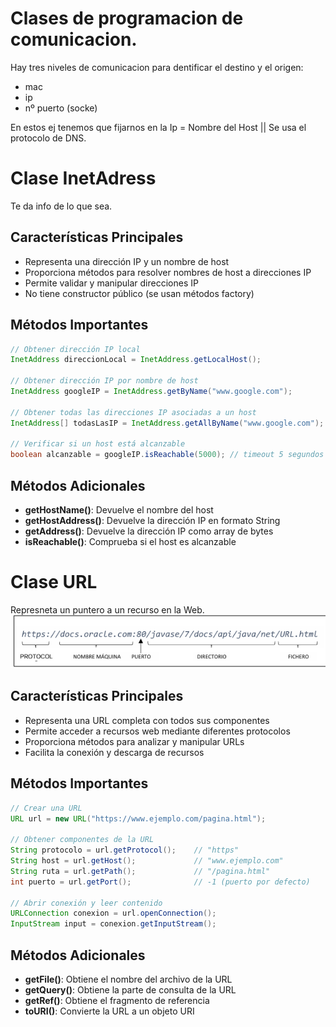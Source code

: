 # Clases de programacion de comunicacion.

Hay tres niveles de comunicacion para dentificar el destino y el origen:
- mac
- ip
- nº puerto (socke)

En estos ej tenemos que fijarnos en la Ip = Nombre del Host || Se usa el protocolo de DNS.

# Clase InetAdress
Te da info de lo que sea.

## Características Principales

- Representa una dirección IP y un nombre de host
- Proporciona métodos para resolver nombres de host a direcciones IP
- Permite validar y manipular direcciones IP
- No tiene constructor público (se usan métodos factory)


## Métodos Importantes

```java
// Obtener dirección IP local
InetAddress direccionLocal = InetAddress.getLocalHost();

// Obtener dirección IP por nombre de host
InetAddress googleIP = InetAddress.getByName("www.google.com");

// Obtener todas las direcciones IP asociadas a un host
InetAddress[] todasLasIP = InetAddress.getAllByName("www.google.com");

// Verificar si un host está alcanzable
boolean alcanzable = googleIP.isReachable(5000); // timeout 5 segundos
```


## Métodos Adicionales

- **getHostName()**: Devuelve el nombre del host
- **getHostAddress()**: Devuelve la dirección IP en formato String
- **getAddress()**: Devuelve la dirección IP como array de bytes
- **isReachable()**: Comprueba si el host es alcanzable

# Clase URL
Represneta un puntero a un recurso en la Web.
![img.png](img.png)


## Características Principales

- Representa una URL completa con todos sus componentes
- Permite acceder a recursos web mediante diferentes protocolos
- Proporciona métodos para analizar y manipular URLs
- Facilita la conexión y descarga de recursos


## Métodos Importantes

```java
// Crear una URL
URL url = new URL("https://www.ejemplo.com/pagina.html");

// Obtener componentes de la URL
String protocolo = url.getProtocol();    // "https"
String host = url.getHost();             // "www.ejemplo.com"
String ruta = url.getPath();             // "/pagina.html"
int puerto = url.getPort();              // -1 (puerto por defecto)

// Abrir conexión y leer contenido
URLConnection conexion = url.openConnection();
InputStream input = conexion.getInputStream();
```
## Métodos Adicionales

- **getFile()**: Obtiene el nombre del archivo de la URL
- **getQuery()**: Obtiene la parte de consulta de la URL
- **getRef()**: Obtiene el fragmento de referencia
- **toURI()**: Convierte la URL a un objeto URI


